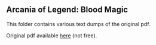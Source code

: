 ## Arcania of Legend: Blood Magic

This folder contains various text dumps of the original pdf.

Original pdf available [here](www.mongoosepublishing.com/rpgs/legend/legend/arcania-of-legend-blood-magic.html) (not free).

